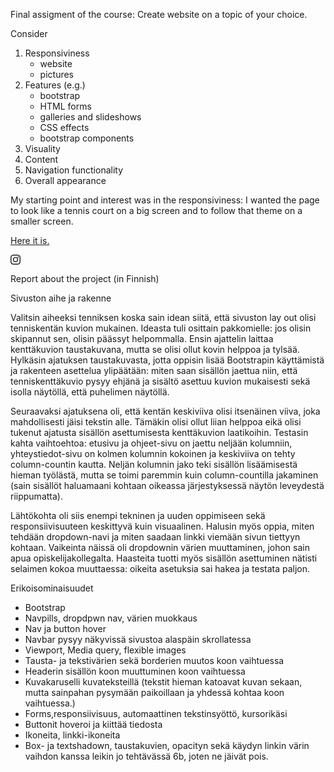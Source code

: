 Final assigment of the course: Create website on a topic of your choice.

Consider
1.	Responsiviness
	- website
	- pictures
3.	Features (e.g.)
	- bootstrap
	- HTML forms
	- galleries and slideshows
	- CSS effects
	- bootstrap components
3.	Visuality
4.	Content
5.	Navigation functionality
6.	Overall appearance

	
My starting point and interest was in the responsiviness: I wanted the page to look like a tennis court on a big screen and to follow that theme on a smaller screen. 

 <a href="https://lalefal.github.io/r0244/ws12/" target="_blank"> Here it is. </a>

 <a class="nav-link" href="http://instagram.com/" target="_blank">
<svg xmlns="http://www.w3.org/2000/svg" width="16" height="16" fill="currentColor" class="bi bi-instagram" viewBox="0 0 16 16">
  <path d="M8 0C5.829 0 5.556.01 4.703.048 3.85.088 3.269.222 2.76.42a3.917 3.917 0 0 0-1.417.923A3.927 3.927 0 0 0 .42 2.76C.222 3.268.087 3.85.048 4.7.01 5.555 0 5.827 0 8.001c0 2.172.01 2.444.048 3.297.04.852.174 1.433.372 1.942.205.526.478.972.923 1.417.444.445.89.719 1.416.923.51.198 1.09.333 1.942.372C5.555 15.99 5.827 16 8 16s2.444-.01 3.298-.048c.851-.04 1.434-.174 1.943-.372a3.916 3.916 0 0 0 1.416-.923c.445-.445.718-.891.923-1.417.197-.509.332-1.09.372-1.942C15.99 10.445 16 10.173 16 8s-.01-2.445-.048-3.299c-.04-.851-.175-1.433-.372-1.941a3.926 3.926 0 0 0-.923-1.417A3.911 3.911 0 0 0 13.24.42c-.51-.198-1.092-.333-1.943-.372C10.443.01 10.172 0 7.998 0h.003zm-.717 1.442h.718c2.136 0 2.389.007 3.232.046.78.035 1.204.166 1.486.275.373.145.64.319.92.599.28.28.453.546.598.92.11.281.24.705.275 1.485.039.843.047 1.096.047 3.231s-.008 2.389-.047 3.232c-.035.78-.166 1.203-.275 1.485a2.47 2.47 0 0 1-.599.919c-.28.28-.546.453-.92.598-.28.11-.704.24-1.485.276-.843.038-1.096.047-3.232.047s-2.39-.009-3.233-.047c-.78-.036-1.203-.166-1.485-.276a2.478 2.478 0 0 1-.92-.598 2.48 2.48 0 0 1-.6-.92c-.109-.281-.24-.705-.275-1.485-.038-.843-.046-1.096-.046-3.233 0-2.136.008-2.388.046-3.231.036-.78.166-1.204.276-1.486.145-.373.319-.64.599-.92.28-.28.546-.453.92-.598.282-.11.705-.24 1.485-.276.738-.034 1.024-.044 2.515-.045v.002zm4.988 1.328a.96.96 0 1 0 0 1.92.96.96 0 0 0 0-1.92zm-4.27 1.122a4.109 4.109 0 1 0 0 8.217 4.109 4.109 0 0 0 0-8.217zm0 1.441a2.667 2.667 0 1 1 0 5.334 2.667 2.667 0 0 1 0-5.334z"/>
</svg></a>
<br>


Report about the project (in Finnish)

Sivuston aihe ja rakenne 

Valitsin aiheeksi tenniksen koska sain idean siitä, että sivuston lay out olisi tenniskentän kuvion mukainen. Ideasta tuli osittain pakkomielle: jos olisin skipannut sen, olisin päässyt helpommalla. Ensin ajattelin laittaa kenttäkuvion taustakuvana, mutta se olisi ollut kovin helppoa ja tylsää. Hylkäsin ajatuksen taustakuvasta, jotta oppisin 
lisää Bootstrapin käyttämistä ja rakenteen asettelua ylipäätään: miten saan sisällön jaettua niin, että tenniskenttäkuvio pysyy ehjänä ja sisältö asettuu kuvion mukaisesti sekä isolla näytöllä, että puhelimen näytöllä. 

Seuraavaksi ajatuksena oli, että kentän keskiviiva olisi itsenäinen viiva, joka mahdollisesti jäisi tekstin alle. Tämäkin olisi ollut liian helppoa eikä olisi tukenut ajatusta sisällön asettumisesta kenttäkuvion laatikoihin. Testasin kahta vaihtoehtoa: etusivu ja ohjeet-sivu on jaettu neljään kolumniin, yhteystiedot-sivu on kolmen kolumnin kokoinen ja keskiviiva on tehty column-countin kautta. Neljän kolumnin jako teki sisällön lisäämisestä hieman työlästä, mutta se toimi paremmin kuin column-countilla jakaminen (sain sisällöt haluamaani kohtaan oikeassa järjestyksessä näytön leveydestä riippumatta). 

Lähtökohta oli siis enempi tekninen ja uuden oppimiseen sekä responsiivisuuteen keskittyvä kuin visuaalinen. Halusin myös oppia, miten tehdään dropdown-navi ja miten saadaan linkki viemään sivun tiettyyn kohtaan. Vaikeinta näissä oli dropdownin värien muuttaminen, johon sain apua opiskelijakollegalta. Haasteita tuotti myös sisällön asettuminen nätisti selaimen kokoa muuttaessa: oikeita asetuksia sai hakea ja testata paljon. 


Erikoisominaisuudet 

- Bootstrap 
- Navpills, dropdpwn nav, värien muokkaus 
- Nav ja button hover 
- Navbar pysyy näkyvissä sivustoa alaspäin skrollatessa 
- Viewport, Media query, flexible images 
- Tausta- ja tekstivärien sekä borderien muutos koon vaihtuessa 
- Headerin sisällön koon muuttuminen koon vaihtuessa 
- Kuvakaruselli kuvateksteillä (tekstit hieman katoavat kuvan sekaan, mutta sainpahan pysymään paikoillaan ja yhdessä kohtaa koon vaihtuessa.) 
- Forms,responsiivisuus, automaattinen tekstinsyöttö, kursorikäsi 
- Buttonit hoveroi ja kiittää tiedosta 
- Ikoneita, linkki-ikoneita 
- Box- ja textshadown, taustakuvien, opacityn sekä käydyn linkin värin vaihdon kanssa leikin jo tehtävässä 6b, joten ne jäivät pois. 

